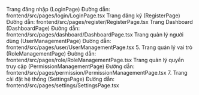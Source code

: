 Trang đăng nhập (LoginPage)
Đường dẫn: frontend/src/pages/login/LoginPage.tsx
Trang đăng ký (RegisterPage)
Đường dẫn: frontend/src/pages/register/RegisterPage.tsx
Trang Dashboard (DashboardPage)
Đường dẫn: frontend/src/pages/dashboard/DashboardPage.tsx
Trang quản lý người dùng (UserManagementPage)
Đường dẫn: frontend/src/pages/user/UserManagementPage.tsx
5. Trang quản lý vai trò (RoleManagementPage)
Đường dẫn: frontend/src/pages/role/RoleManagementPage.tsx
Trang quản lý quyền truy cập (PermissionManagementPage)
Đường dẫn: frontend/src/pages/permission/PermissionManagementPage.tsx
7. Trang cài đặt hệ thống (SettingsPage)
Đường dẫn: frontend/src/pages/settings/SettingsPage.tsx